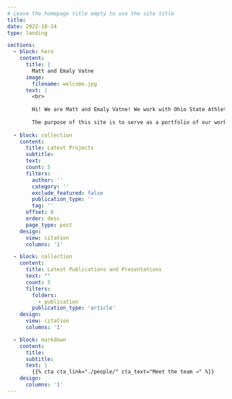 ```yaml
---
# Leave the homepage title empty to use the site title
title:
date: 2022-10-24
type: landing

sections:
  - block: hero
    content:
      title: |
        Matt and Emaly Vatne
      image:
        filename: welcome.jpg
      text: |
        <br>
        
        Hi! We are Matt and Emaly Vatne! We work with Ohio State Athletics to manage every step of the data lifecycle, including ingestion, storage, transformation, and visualization. We also help sport coaches, strength and conditioning coaches, and athletic trainers make sense of the information to help put each athlete in the best position to succeed. Additionally, we lead the conceptualization of research projects and authorship of peer-reviewed articles.
        
        The purpose of this site is to serve as a portfolio of our work and demonstrate our growth over time.
  
  - block: collection
    content:
      title: Latest Projects
      subtitle:
      text:
      count: 5
      filters:
        author: ''
        category: ''
        exclude_featured: false
        publication_type: ''
        tag: ''
      offset: 0
      order: desc
      page_type: post
    design:
      view: citation
      columns: '1'

  - block: collection
    content:
      title: Latest Publications and Presentations
      text: ""
      count: 5
      filters:
        folders:
          - publication
        publication_type: 'article'
    design:
      view: citation
      columns: '1'

  - block: markdown
    content:
      title:
      subtitle:
      text: |
        {{% cta cta_link="./people/" cta_text="Meet the team →" %}}
    design:
      columns: '1'
---
```


